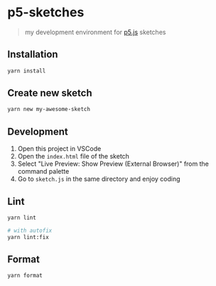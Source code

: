 # p5-sketches

> my development environment for [p5.js](https://p5js.org/) sketches

## Installation

```sh
yarn install
```

## Create new sketch

```sh
yarn new my-awesome-sketch
```

## Development

1. Open this project in VSCode
2. Open the `index.html` file of the sketch
3. Select "Live Preview: Show Preview (External Browser)" from the command palette
4. Go to `sketch.js` in the same directory and enjoy coding

## Lint

```sh
yarn lint

# with autofix
yarn lint:fix
```

## Format

```sh
yarn format
```
